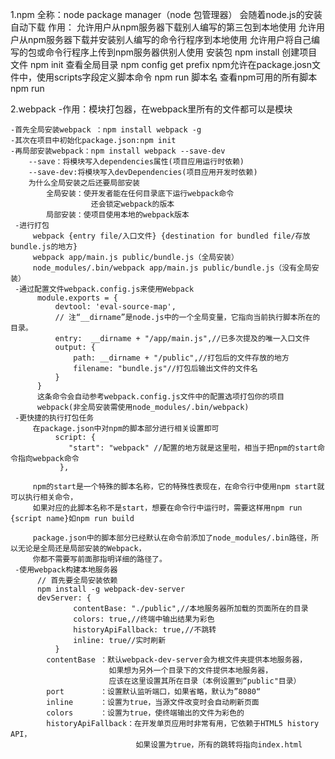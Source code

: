 1.npm
    全称：node package manager（node 包管理器）
    会随着node.js的安装自动下载
    作用：
        允许用户从npm服务器下载别人编写的第三包到本地使用
        允许用户从npm服务器下载并安装别人编写的命令行程序到本地使用
        允许用户将自己编写的包或命令行程序上传到npm服务器供别人使用
     安装包
        npm install
     创建项目文件
        npm init
     查看全局目录
        npm config get prefix
     npm允许在package.josn文件中，使用scripts字段定义脚本命令
        npm run 脚本名
     查看npm可用的所有脚本
        npm run


2.webpack
    -作用：模块打包器，在webpack里所有的文件都可以是模块

    -首先全局安装webpack ：npm install webpack -g
    -其次在项目中初始化package.json:npm init
    -再局部安装webpack：npm install webpack --save-dev
        --save：将模块写入dependencies属性(项目应用运行时依赖)
        --save-dev:将模块写入devDependencies(项目应用开发时依赖)
        为什么全局安装之后还要局部安装
            全局安装：使开发者能在任何目录底下运行webpack命令
                      还会锁定webpack的版本
            局部安装：使项目使用本地的webpack版本
     -进行打包
         webpack {entry file/入口文件} {destination for bundled file/存放bundle.js的地方}
         webpack app/main.js public/bundle.js（全局安装）
         node_modules/.bin/webpack app/main.js public/bundle.js（没有全局安装）
     -通过配置文件webpack.config.js来使用Webpack
          module.exports = {
              devtool: 'eval-source-map',
              // 注“__dirname”是node.js中的一个全局变量，它指向当前执行脚本所在的目录。
              entry:  __dirname + "/app/main.js",//已多次提及的唯一入口文件
              output: {
                  path: __dirname + "/public",//打包后的文件存放的地方
                  filename: "bundle.js"//打包后输出文件的文件名
              }
          }
          这条命令会自动参考webpack.config.js文件中的配置选项打包你的项目
          webpack(非全局安装需使用node_modules/.bin/webpack)
     -更快捷的执行打包任务
         在package.json中对npm的脚本部分进行相关设置即可
              script: {
                 "start": "webpack" //配置的地方就是这里啦，相当于把npm的start命令指向webpack命令
               },

         npm的start是一个特殊的脚本名称，它的特殊性表现在，在命令行中使用npm start就可以执行相关命令，
         如果对应的此脚本名称不是start，想要在命令行中运行时，需要这样用npm run {script name}如npm run build

         package.json中的脚本部分已经默认在命令前添加了node_modules/.bin路径，所以无论是全局还是局部安装的Webpack，
         你都不需要写前面那指明详细的路径了。
     -使用webpack构建本地服务器
          // 首先要全局安装依赖
          npm install -g webpack-dev-server
          devServer: {
                  contentBase: "./public",//本地服务器所加载的页面所在的目录
                  colors: true,//终端中输出结果为彩色
                  historyApiFallback: true,//不跳转
                  inline: true//实时刷新
              }
            contentBase	：默认webpack-dev-server会为根文件夹提供本地服务器，
                          如果想为另外一个目录下的文件提供本地服务器，
                          应该在这里设置其所在目录（本例设置到“public"目录）
            port	    ：设置默认监听端口，如果省略，默认为”8080“
            inline	    ：设置为true，当源文件改变时会自动刷新页面
            colors	    ：设置为true，使终端输出的文件为彩色的
            historyApiFallback：在开发单页应用时非常有用，它依赖于HTML5 history API，
                                如果设置为true，所有的跳转将指向index.html



